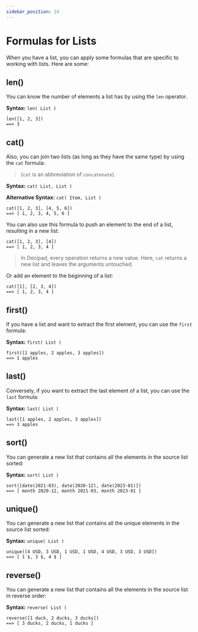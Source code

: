 ```yaml
---
sidebar_position: 14
---
```


# Formulas for Lists

When you have a list, you can apply some formulas that are specific to working with lists. Here are some:

## len()

You can know the number of elements a list has by using the `len` operator.

**Syntax:** `len( List )`

```deci live
len([1, 2, 3])
==> 3
```

## cat()

Also, you can join two lists (as long as they have the same type) by using the `cat` formula:

> (`cat` is an abbreviation of `concatenate`).

**Syntax:** `cat( List, List )`

**Alternative Syntax:** `cat( Item, List )`

```deci live
cat([1, 2, 3], [4, 5, 6])
==> [ 1, 2, 3, 4, 5, 6 ]
```

You can also use this formula to push an element to the end of a list, resulting in a new list:

```deci live
cat([1, 2, 3], [4])
==> [ 1, 2, 3, 4 ]
```

> In Decipad, every operation returns a new value. Here, `cat` returns a new list and leaves the arguments untouched.

Or add an element to the beginning of a list:

```deci live
cat([1], [2, 3, 4])
==> [ 1, 2, 3, 4 ]
```

## first()

If you have a list and want to extract the first element, you can use the `first` formula:

**Syntax:** `first( List )`

```deci live
first([1 apples, 2 apples, 3 apples])
==> 1 apples
```

## last()

Conversely, if you want to extract the last element of a list, you can use the `last` formula:

**Syntax:** `last( List )`

```deci live
last([1 apples, 2 apples, 3 apples])
==> 3 apples
```

## sort()

You can generate a new list that contains all the elements in the source list sorted:

**Syntax:** `sort( List )`

```deci live
sort([date(2021-03), date(2020-12), date(2023-01)])
==> [ month 2020-12, month 2021-03, month 2023-01 ]
```

## unique()

You can generate a new list that contains all the unique elements in the source list sorted:

**Syntax:** `unique( List )`

```deci live
unique([4 USD, 3 USD, 1 USD, 1 USD, 4 USD, 3 USD, 3 USD])
==> [ 1 $, 3 $, 4 $ ]
```

## reverse()

You can generate a new list that contains all the elements in the source list in reverse order:

**Syntax:** `reverse( List )`

```deci live
reverse([1 duck, 2 ducks, 3 ducks])
==> [ 3 ducks, 2 ducks, 1 ducks ]
```

